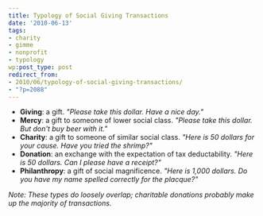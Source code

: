 ```yaml
---
title: Typology of Social Giving Transactions
date: '2010-06-13'
tags:
- charity
- gimme
- nonprofit
- typology
wp:post_type: post
redirect_from:
- 2010/06/typology-of-social-giving-transactions/
- "?p=2088"
---
```


- **Giving**: a gift. _"Please take this dollar. Have a nice day."_
- **Mercy**: a gift to someone of lower social class. _"Please take this dollar. But don't buy beer with it."_
- **Charity**: a gift to someone of similar social class. _"Here is 50 dollars for your cause. Have you tried the shrimp?"_
- **Donation**: an exchange with the expectation of tax deductability. _"Here is 50 dollars. Can I please have a receipt?"_
- **Philanthropy**: a gift of social magnificence. _"Here is 1,000 dollars. Do you have my name spelled correctly for the placque?"_

_Note: These types do loosely overlap; charitable donations probably make up the majority of transactions._
